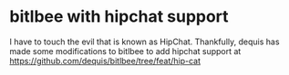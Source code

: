 bitlbee with hipchat support
============================

I have to touch the evil that is known as HipChat. Thankfully, dequis has
made some modifications to bitlbee to add hipchat support at
https://github.com/dequis/bitlbee/tree/feat/hip-cat
